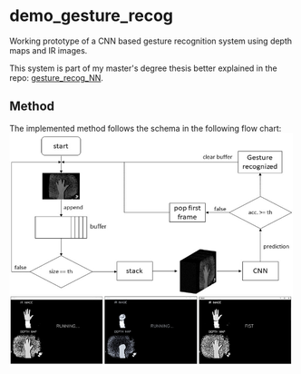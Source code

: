 # demo_gesture_recog
Working prototype of a CNN based gesture recognition system using depth maps and IR images.

This system is part of my master's degree thesis better explained in the repo: [gesture_recog_NN](https://github.com/manganarofabio/gestures_recog_NN).

## Method

The implemented method follows the schema in the following flow chart:
<img src="https://github.com/manganarofabio/demo_gesture_recog/blob/master/demo1.png" width=500 heigth=500>

